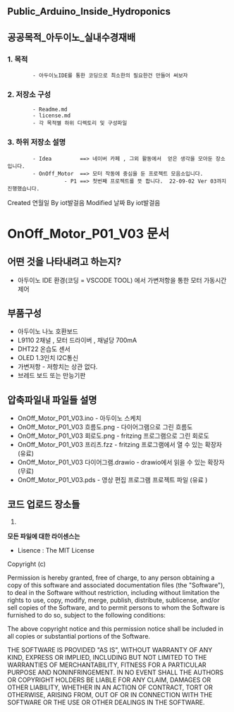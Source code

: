 ## Public_Arduino_Inside_Hydroponics
## 공공목적_아두이노_실내수경재배

### 1. 목적
            - 아두이노IDE를 통한 코딩으로 최소한의 필요한건 만들어 써보자
            
### 2. 저장소 구성
            - Readme.md
            - license.md
            - 각 목적별 하위 디렉토리 및 구성파일
            

### 3. 하위 저장소 설명 
            - Idea         ==> 네이버 카페 , 그외 활동에서  얻은 생각을 모아둔 장소입니다. 
            - OnOff_Motor  ==> 모터 작동에 중심을 둔 프로젝트 모음소입니다.
                      - P1 ==> 첫번째 프로젝트를 뜻 합니다.  22-09-02 Ver 03까지 진행했습니다.
            
Created 연월일
By iot발걸음
Modified 날짜
By iot발걸음

# OnOff_Motor_P01_V03 문서

## 어떤 것을 나타내려고 하는지?

- 아두이노 IDE 환경(코딩 = VSCODE TOOL) 에서 가변저항을 통한 모터 가동시간 제어

## 부품구성

- 아두이노 나노 호환보드
- L9110 2채널 , 모터 드라이버 , 채널당 700mA
- DHT22 온습도 센서
- OLED 1.3인치 I2C통신
- 가변저항 - 저항치는 상관 없다.
- 브레드 보드 또는 만능기판

## 압축파일내 파일들 설명

- OnOff_Motor_P01_V03.ino - 아두이노 스케치
- OnOff_Motor_P01_V03 흐름도.png - 다이어그램으로 그린 흐름도
- OnOff_Motor_P01_V03 회로도.png - fritzing 프로그램으로 그린 회로도
- OnOff_Motor_P01_V03 프리츠.fzz - fritzing 프로그램에서 열 수 있는 확장자(유료)
- OnOff_Motor_P01_V03 다이어그램.drawio - drawio에서 읽을 수 있는 확장자(무료)
- OnOff_Motor_P01_V03.pds - 영상 편집 프로그램 프로젝트 파일 (유료 )

## 코드 업로드 장소들
1.


**모든 파일에 대한 라이센스는**
-  Lisence : 
  The MIT License

Copyright (c) <year> <copyright holders>

Permission is hereby granted, free of charge, to any person obtaining a copy
of this software and associated documentation files (the "Software"), to deal
in the Software without restriction, including without limitation the rights
to use, copy, modify, merge, publish, distribute, sublicense, and/or sell
copies of the Software, and to permit persons to whom the Software is
furnished to do so, subject to the following conditions:

The above copyright notice and this permission notice shall be included in
all copies or substantial portions of the Software.

THE SOFTWARE IS PROVIDED "AS IS", WITHOUT WARRANTY OF ANY KIND, EXPRESS OR
IMPLIED, INCLUDING BUT NOT LIMITED TO THE WARRANTIES OF MERCHANTABILITY,
FITNESS FOR A PARTICULAR PURPOSE AND NONINFRINGEMENT. IN NO EVENT SHALL THE
AUTHORS OR COPYRIGHT HOLDERS BE LIABLE FOR ANY CLAIM, DAMAGES OR OTHER
LIABILITY, WHETHER IN AN ACTION OF CONTRACT, TORT OR OTHERWISE, ARISING FROM,
OUT OF OR IN CONNECTION WITH THE SOFTWARE OR THE USE OR OTHER DEALINGS IN
THE SOFTWARE.




